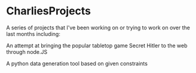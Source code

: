 # CharliesProjects
A series of projects that I've been working on or trying to work on over the last months including:

An attempt at bringing the popular tabletop game Secret Hitler to the web through node.JS

A python data generation tool based on given constraints
